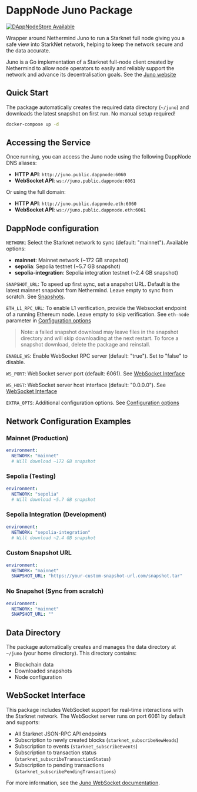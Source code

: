 # DappNode Juno Package

[![DAppNodeStore Available](https://img.shields.io/badge/DAppNodeStore-Available-brightgreen.svg)](http://my.dappnode/#/installer/juno.public.dappnode.eth)

Wrapper around Nethermind Juno to run a Starknet full node giving you a safe view into StarkNet network, helping to keep the network secure and the data accurate.

Juno is a Go implementation of a Starknet full-node client created by Nethermind to allow node operators to easily and reliably support the network and advance its decentralisation goals. See the [Juno website](https://juno.nethermind.io/)

## Quick Start

The package automatically creates the required data directory (`~/juno`) and downloads the latest snapshot on first run. No manual setup required!

```bash
docker-compose up -d
```

## Accessing the Service

Once running, you can access the Juno node using the following DappNode DNS aliases:

- **HTTP API**: `http://juno.public.dappnode:6060`
- **WebSocket API**: `ws://juno.public.dappnode:6061`

Or using the full domain:
- **HTTP API**: `http://juno.public.dappnode.eth:6060`
- **WebSocket API**: `ws://juno.public.dappnode.eth:6061`

## DappNode configuration

`NETWORK`: Select the Starknet network to sync (default: "mainnet"). Available options:

- **mainnet**: Mainnet network (~172 GB snapshot)
- **sepolia**: Sepolia testnet (~5.7 GB snapshot)
- **sepolia-integration**: Sepolia integration testnet (~2.4 GB snapshot)

`SNAPSHOT_URL`: To speed up first sync, set a snapshot URL. Default is the latest mainnet snapshot from Nethermind. Leave empty to sync from scratch. See [Snapshots](https://juno.nethermind.io/snapshots). 

`ETH_L1_RPC_URL`: To enable L1 verification, provide the Websocket endpoint of a running Ethereum node. Leave empty to skip verification. See `eth-node` parameter in [Configuration options](https://juno.nethermind.io/configuring#configuration-options)

> Note: a failed snapshot download may leave files in the snapshot directory and will skip downloading at the next restart. To force a snapshot download, delete the package and reinstall. 

`ENABLE_WS`: Enable WebSocket RPC server (default: "true"). Set to "false" to disable.

`WS_PORT`: WebSocket server port (default: 6061). See [WebSocket Interface](https://juno.nethermind.io/websocket)

`WS_HOST`: WebSocket server host interface (default: "0.0.0.0"). See [WebSocket Interface](https://juno.nethermind.io/websocket)

`EXTRA_OPTS`: Additional configuration options. See [Configuration options](https://juno.nethermind.io/configuring#configuration-options)

## Network Configuration Examples

### Mainnet (Production)

```yaml
environment:
  NETWORK: "mainnet"
  # Will download ~172 GB snapshot
```

### Sepolia (Testing)

```yaml
environment:
  NETWORK: "sepolia"
  # Will download ~5.7 GB snapshot
```

### Sepolia Integration (Development)

```yaml
environment:
  NETWORK: "sepolia-integration"
  # Will download ~2.4 GB snapshot
```

### Custom Snapshot URL

```yaml
environment:
  NETWORK: "mainnet"
  SNAPSHOT_URL: "https://your-custom-snapshot-url.com/snapshot.tar"
```

### No Snapshot (Sync from scratch)

```yaml
environment:
  NETWORK: "mainnet"
  SNAPSHOT_URL: ""
```

## Data Directory

The package automatically creates and manages the data directory at `~/juno` (your home directory). This directory contains:

- Blockchain data
- Downloaded snapshots
- Node configuration

## WebSocket Interface

This package includes WebSocket support for real-time interactions with the Starknet network. The WebSocket server runs on port 6061 by default and supports:

- All Starknet JSON-RPC API endpoints
- Subscription to newly created blocks (`starknet_subscribeNewHeads`)
- Subscription to events (`starknet_subscribeEvents`)
- Subscription to transaction status (`starknet_subscribeTransactionStatus`)
- Subscription to pending transactions (`starknet_subscribePendingTransactions`)

For more information, see the [Juno WebSocket documentation](https://juno.nethermind.io/websocket).
